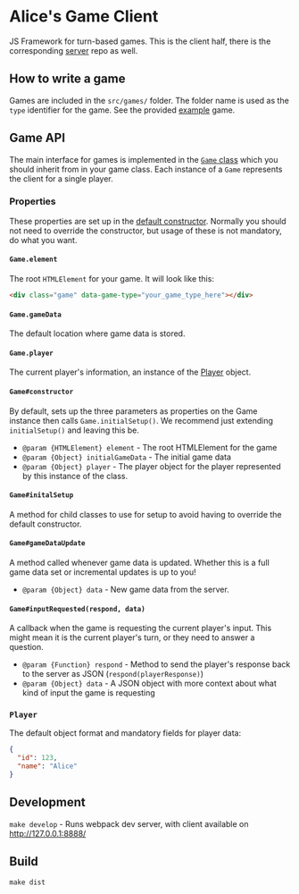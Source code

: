 # Alice's Game Client

JS Framework for turn-based games. This is the client half, there is the corresponding [server](https://github.com/alicerehfeldt/alices-game-server) repo as well.

## How to write a game

Games are included in the `src/games/` folder. The folder name is used as the `type` identifier for the game. See the provided [example](src/games/example) game.

## Game API

The main interface for games is implemented in the [`Game` class](src/class-game.js) which you should inherit from in your game class. Each instance of a `Game` represents the client for a single player.

### Properties

These properties are set up in the [default constructor](src/class-game.js#L8). Normally you should not need to override the constructor, but usage of these is not mandatory, do what you want.

#### `Game.element`
The root `HTMLElement` for your game. It will look like this:

````html
<div class="game" data-game-type="your_game_type_here"></div>
````

#### `Game.gameData`
The default location where game data is stored.

#### `Game.player`
The current player's information, an instance of the [Player](#player) object.

#### `Game#constructor`
By default, sets up the three parameters as properties on the Game instance then calls `Game.initialSetup()`. We recommend just extending `initialSetup()` and leaving this be.

* `@param {HTMLElement} element` - The root HTMLElement for the game
* `@param {Object} initialGameData` - The initial game data
* `@param {Object} player` - The player object for the player represented by this instance of the class.

#### `Game#initalSetup`
A method for child classes to use for setup to avoid having to override the default constructor.

#### `Game#gameDataUpdate`
A method called whenever game data is updated. Whether this is a full game data set or incremental updates is up to you!

* `@param {Object} data` - New game data from the server.

#### `Game#inputRequested(respond, data)`

A callback when the game is requesting the current player's input. This might mean it is the current player's turn, or they need to answer a question.

* `@param {Function} respond` - Method to send the player's response back to the server as JSON (`respond(playerResponse)`)
* `@param {Object} data` - A JSON object with more context about what kind of input the game is requesting

### `Player`
The default object format and mandatory fields for player data:

````json
{
  "id": 123,
  "name": "Alice"
}
````

## Development

`make develop` - Runs webpack dev server, with client available on http://127.0.0.1:8888/

## Build

`make dist`
